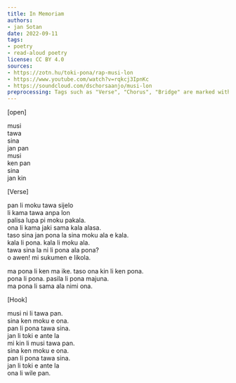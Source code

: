 ```yaml
---
title: In Memoriam
authors:
- jan Sotan
date: 2022-09-11
tags:
- poetry
- read-aloud poetry
license: CC BY 4.0
sources:
- https://zotn.hu/toki-pona/rap-musi-lon
- https://www.youtube.com/watch?v=rqkcj3IpnKc
- https://soundcloud.com/dschorsaanjo/musi-lon
preprocessing: Tags such as "Verse", "Chorus", "Bridge" are marked with brackets.
---
```


[open]

musi  \
tawa  \
sina  \
jan pan  \
musi  \
ken pan  \
sina  \
jan kin

[Verse]

pan li moku tawa sijelo  \
li kama tawa anpa lon  \
palisa lupa pi moku pakala.  \
ona li kama jaki sama kala alasa.  \
taso sina jan pona la sina moku ala e kala.  \
kala li pona. kala li moku ala.  \
tawa sina la ni li pona ala pona?  \
o awen! mi sukumen e likola.

ma pona li ken ma ike. taso ona kin li ken pona.  \
pona li pona. pasila li pona majuna.  \
ma pona li sama ala nimi ona.

[Hook]

musi ni li tawa pan.  \
sina ken moku e ona.  \
pan li pona tawa sina.  \
jan li toki e ante la  \
mi kin li musi tawa pan.  \
sina ken moku e ona.  \
pan li pona tawa sina.  \
jan li toki e ante la  \
ona li wile pan.